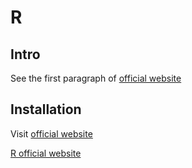 # R
## Intro
See the first paragraph of [official website](#R-official-website)
## Installation
Visit [official website](#R-official-website)

[R official website](https://www.r-project.org/)


